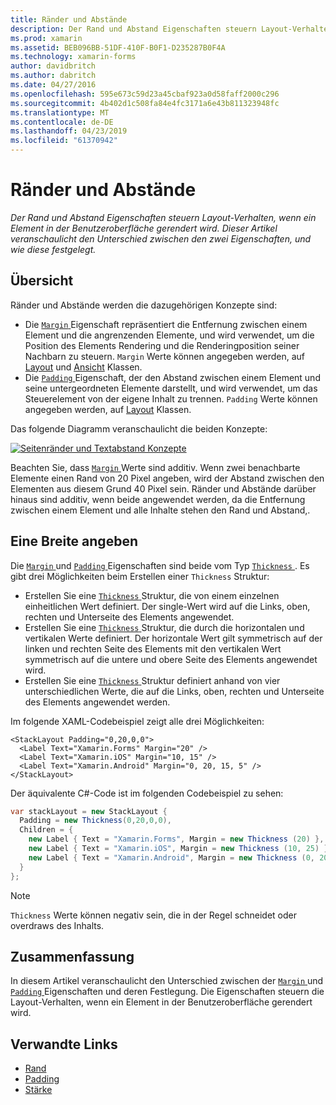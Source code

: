 ```yaml
---
title: Ränder und Abstände
description: Der Rand und Abstand Eigenschaften steuern Layout-Verhalten, wenn ein Element in der Benutzeroberfläche gerendert wird. Dieser Artikel veranschaulicht den Unterschied zwischen den zwei Eigenschaften, und wie diese festgelegt.
ms.prod: xamarin
ms.assetid: BEB096BB-51DF-410F-B0F1-D235287B0F4A
ms.technology: xamarin-forms
author: davidbritch
ms.author: dabritch
ms.date: 04/27/2016
ms.openlocfilehash: 595e673c59d23a45cbaf923a0d58faff2000c296
ms.sourcegitcommit: 4b402d1c508fa84e4fc3171a6e43b811323948fc
ms.translationtype: MT
ms.contentlocale: de-DE
ms.lasthandoff: 04/23/2019
ms.locfileid: "61370942"
---
```

# <a name="margin-and-padding"></a>Ränder und Abstände

_Der Rand und Abstand Eigenschaften steuern Layout-Verhalten, wenn ein Element in der Benutzeroberfläche gerendert wird. Dieser Artikel veranschaulicht den Unterschied zwischen den zwei Eigenschaften, und wie diese festgelegt._

## <a name="overview"></a>Übersicht

Ränder und Abstände werden die dazugehörigen Konzepte sind:

- Die [ `Margin` ](xref:Xamarin.Forms.View.Margin) Eigenschaft repräsentiert die Entfernung zwischen einem Element und die angrenzenden Elemente, und wird verwendet, um die Position des Elements Rendering und die Renderingposition seiner Nachbarn zu steuern. `Margin` Werte können angegeben werden, auf [Layout](~/xamarin-forms/user-interface/controls/layouts.md) und [Ansicht](~/xamarin-forms/user-interface/controls/views.md) Klassen.
- Die [ `Padding` ](xref:Xamarin.Forms.Layout.Padding) Eigenschaft, der den Abstand zwischen einem Element und seine untergeordneten Elemente darstellt, und wird verwendet, um das Steuerelement von der eigene Inhalt zu trennen. `Padding` Werte können angegeben werden, auf [Layout](~/xamarin-forms/user-interface/controls/layouts.md) Klassen.

Das folgende Diagramm veranschaulicht die beiden Konzepte:

[![](margin-and-padding-images/margins-and-padding-sml.png "Seitenränder und Textabstand Konzepte")](margin-and-padding-images/margins-and-padding.png#lightbox "Seitenränder und Textabstand-Konzepte")

Beachten Sie, dass [ `Margin` ](xref:Xamarin.Forms.View.Margin) Werte sind additiv. Wenn zwei benachbarte Elemente einen Rand von 20 Pixel angeben, wird der Abstand zwischen den Elementen aus diesem Grund 40 Pixel sein. Ränder und Abstände darüber hinaus sind additiv, wenn beide angewendet werden, da die Entfernung zwischen einem Element und alle Inhalte stehen den Rand und Abstand,.

## <a name="specifying-a-thickness"></a>Eine Breite angeben

Die [ `Margin` ](xref:Xamarin.Forms.View.Margin) und [ `Padding` ](xref:Xamarin.Forms.Layout.Padding) Eigenschaften sind beide vom Typ [ `Thickness` ](xref:Xamarin.Forms.Thickness). Es gibt drei Möglichkeiten beim Erstellen einer `Thickness` Struktur:

- Erstellen Sie eine [ `Thickness` ](xref:Xamarin.Forms.Thickness) Struktur, die von einem einzelnen einheitlichen Wert definiert. Der single-Wert wird auf die Links, oben, rechten und Unterseite des Elements angewendet.
- Erstellen Sie eine [ `Thickness` ](xref:Xamarin.Forms.Thickness) Struktur, die durch die horizontalen und vertikalen Werte definiert. Der horizontale Wert gilt symmetrisch auf der linken und rechten Seite des Elements mit den vertikalen Wert symmetrisch auf die untere und obere Seite des Elements angewendet wird.
- Erstellen Sie eine [ `Thickness` ](xref:Xamarin.Forms.Thickness) Struktur definiert anhand von vier unterschiedlichen Werte, die auf die Links, oben, rechten und Unterseite des Elements angewendet werden.

Im folgende XAML-Codebeispiel zeigt alle drei Möglichkeiten:

```xaml
<StackLayout Padding="0,20,0,0">
  <Label Text="Xamarin.Forms" Margin="20" />
  <Label Text="Xamarin.iOS" Margin="10, 15" />
  <Label Text="Xamarin.Android" Margin="0, 20, 15, 5" />
</StackLayout>
```

Der äquivalente C#-Code ist im folgenden Codebeispiel zu sehen:

```csharp
var stackLayout = new StackLayout {
  Padding = new Thickness(0,20,0,0),
  Children = {
    new Label { Text = "Xamarin.Forms", Margin = new Thickness (20) },
    new Label { Text = "Xamarin.iOS", Margin = new Thickness (10, 25) },
    new Label { Text = "Xamarin.Android", Margin = new Thickness (0, 20, 15, 5) }
  }
};
```

> [!NOTE]
> `Thickness` Werte können negativ sein, die in der Regel schneidet oder overdraws des Inhalts.

## <a name="summary"></a>Zusammenfassung

In diesem Artikel veranschaulicht den Unterschied zwischen der [ `Margin` ](xref:Xamarin.Forms.View.Margin) und [ `Padding` ](xref:Xamarin.Forms.Layout.Padding) Eigenschaften und deren Festlegung. Die Eigenschaften steuern die Layout-Verhalten, wenn ein Element in der Benutzeroberfläche gerendert wird.


## <a name="related-links"></a>Verwandte Links

- [Rand](xref:Xamarin.Forms.View.Margin)
- [Padding](xref:Xamarin.Forms.Layout.Padding)
- [Stärke](xref:Xamarin.Forms.Thickness)

